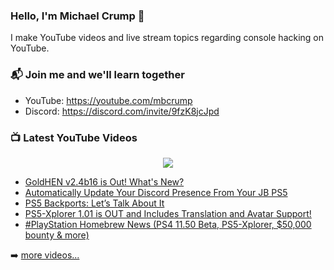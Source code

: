 ### Hello, I'm Michael Crump 👋

I make YouTube videos and live stream topics regarding console hacking on YouTube. 

### 📬 Join me and we'll learn together

- YouTube: https://youtube.com/mbcrump
- Discord: https://discord.com/invite/9fzK8jcJpd

### 📺 Latest YouTube Videos

<div align="center">

[<img src="https://img.shields.io/badge/-Subscribe-red?style=for-the-badge&logo=youtube&logoColor=white"/>](https://www.youtube.com/c/mbcrump?sub_confirmation=1)

</div>

<!-- YOUTUBE:START -->
- [GoldHEN v2.4b16 is Out! What&#39;s New?](https://www.youtube.com/watch?v=BtRHzYpzoOE)
- [Automatically Update Your Discord Presence From Your JB PS5](https://www.youtube.com/watch?v=ZVvUySq5myA)
- [PS5 Backports: Let’s Talk About It](https://www.youtube.com/watch?v=6VS_iZ5SCLM)
- [PS5-Xplorer 1.01 is OUT and Includes Translation and Avatar Support!](https://www.youtube.com/watch?v=d1kfM_dthyQ)
- [#PlayStation Homebrew News &lpar;PS4 11.50 Beta, PS5-Xplorer, $50,000 bounty &amp; more&rpar;](https://www.youtube.com/watch?v=ic_f2bhcgKQ)
<!-- YOUTUBE:END -->

➡️ [more videos...](https://youtube.com/mbcrump)

